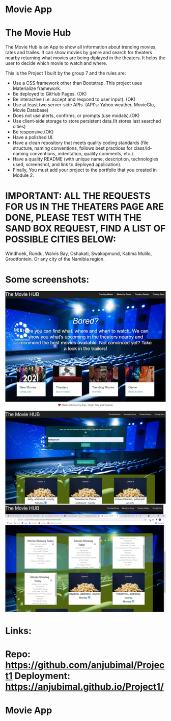 # Movie App
# The Movie Hub

The Movie Hub is an App to show all information about trending movies, rates and trailes. It can show movies by genre and search for theaters nearby returning what movies are being diplayed in the theaters. It helps the user to decide which movie to watch and where. 

This is the Project 1 built by the group 7 and the rules are:
- Use a CSS framework other than Bootstrap. This project uses Materialize framework.
- Be deployed to GitHub Pages. (OK)
- Be interactive (i.e: accept and respond to user input). (OK)
- Use at least two server-side APIs. (API's: Yahoo weather, MovieGlu, Movie Database)
- Does not use alerts, confirms, or prompts (use modals).(OK)
- Use client-side storage to store persistent data.(It stores last searched cities)
- Be responsive.(OK)
- Have a polished UI.
- Have a clean repository that meets quality coding standards (file structure, naming conventions, follows best practices for class/id-naming conventions, indentation, quality comments, etc.).
- Have a quality README (with unique name, description, technologies used, screenshot, and link to deployed application).
- Finally, You must add your project to the portfolio that you created in Module 2.

# IMPORTANT: ALL THE REQUESTS FOR US IN THE THEATERS PAGE ARE DONE, PLEASE TEST WITH THE SAND BOX REQUEST, FIND A LIST OF POSSIBLE CITIES BELOW:

Windhoek, Rundu, Walvis Bay, Oshakati, Swakopmund, Katima Mulilo, Grootfontein. Or any city of the Namibia region.

# Some screenshots:
![Main Page](https://github.com/anjubimal/Project1/blob/develop/assets/images/main-page.jpg)
![Search Theaters Nearby](assets\images\theaters-search.jpg)
![Theaters With cards opened](assets\images\theaters-openCards.jpg)

# Links:

Repo: https://github.com/anjubimal/Project1
Deployment: https://anjubimal.github.io/Project1/
=======
# Movie App
